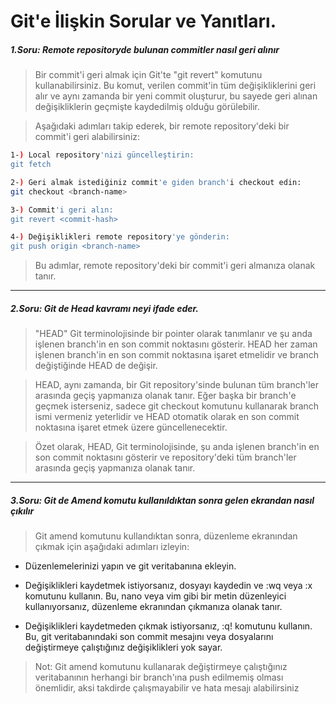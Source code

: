# Git'e İlişkin Sorular ve Yanıtları.

##### 1.Soru: Remote repositoryde bulunan commitler nasıl geri alınır

> Bir commit'i geri almak için Git'te "git revert" komutunu kullanabilirsiniz. Bu komut, verilen commit'in tüm değişikliklerini geri alır ve aynı zamanda bir yeni commit oluşturur, bu sayede geri alınan değişikliklerin geçmişte kaydedilmiş olduğu görülebilir.

>Aşağıdaki adımları takip ederek, bir remote repository'deki bir commit'i geri alabilirsiniz:
>
 ```bash
 1-) Local repository'nizi güncelleştirin: 
 git fetch 
 ```

 ```bash
 2-) Geri almak istediğiniz commit'e giden branch'i checkout edin: 
 git checkout <branch-name>
 ```


 ```bash
 3-) Commit'i geri alın: 
 git revert <commit-hash>
 ```
 ```bash
 4-) Değişiklikleri remote repository'ye gönderin:
 git push origin <branch-name>
 ```

>Bu adımlar, remote repository'deki bir commit'i geri almanıza olanak tanır.

---


#####  2.Soru: Git de Head kavramı neyi ifade eder.

 
 >  "HEAD" Git terminolojisinde bir pointer olarak tanımlanır ve şu anda işlenen branch'in en son commit noktasını gösterir. HEAD her zaman işlenen branch'in en son commit noktasına işaret etmelidir ve branch değiştiğinde HEAD de değişir.

 >  HEAD, aynı zamanda, bir Git repository'sinde bulunan tüm branch'ler arasında geçiş yapmanıza olanak tanır. Eğer başka bir branch'e geçmek isterseniz, sadece git checkout komutunu kullanarak branch ismi vermeniz yeterlidir ve HEAD otomatik olarak en son commit noktasına işaret etmek üzere güncellenecektir.

 >  Özet olarak, HEAD, Git terminolojisinde, şu anda işlenen branch'in en son commit noktasını gösterir ve repository'deki tüm branch'ler arasında geçiş yapmanıza olanak tanır.

---

#####  3.Soru: Git de Amend komutu kullanıldıktan sonra gelen ekrandan nasıl çıkılır


>  Git amend komutunu kullandıktan sonra, düzenleme ekranından çıkmak için aşağıdaki adımları izleyin:


- Düzenlemelerinizi yapın ve git veritabanına ekleyin.


- Değişiklikleri kaydetmek istiyorsanız, dosyayı kaydedin ve :wq veya :x komutunu kullanın. Bu, nano veya vim gibi bir metin düzenleyici kullanıyorsanız, düzenleme ekranından çıkmanıza olanak tanır.

- Değişiklikleri kaydetmeden çıkmak istiyorsanız, :q! komutunu kullanın. Bu, git veritabanındaki son commit mesajını veya dosyalarını değiştirmeye çalıştığınız değişiklikleri yok sayar.


>  Not: Git amend komutunu kullanarak değiştirmeye çalıştığınız veritabanının herhangi bir branch'ına push edilmemiş olması önemlidir, aksi takdirde çalışmayabilir ve hata mesajı alabilirsiniz